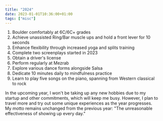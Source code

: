 ```yaml
---
title: "2024"
date: 2023-01-01T10:36:00+01:00
tags: ["misc"]
---
```


1. Boulder comfortably at 6C/6C+ grades
2. Achieve unassisted Ring/Bar muscle ups and hold a front lever for 10 seconds
3. Enhance flexibility through increased yoga and splits training
4. Complete two screenplays started in 2023
5. Obtain a driver's license
6. Perform regularly at Mezrab
7. Explore various dance forms alongside Salsa
8. Dedicate 10 minutes daily to mindfulness practice
9. Learn to play five songs on the piano, spanning from Western classical to rock

In the upcoming year, I won't be taking up any new hobbies due to my startup and other commitments, which will keep me busy. However, I plan to travel more and try out some unique experiences as the year progresses. My motto remains unchanged from the previous year: "The unreasonable effectiveness of showing up every day."
